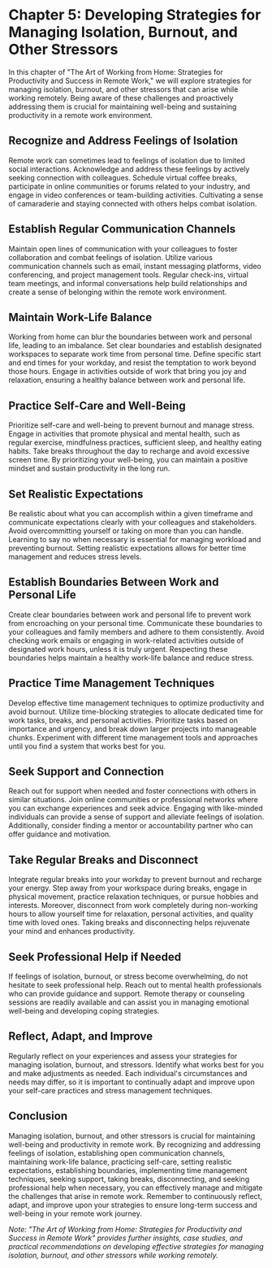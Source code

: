 Chapter 5: Developing Strategies for Managing Isolation, Burnout, and Other Stressors
=====================================================================================

In this chapter of "The Art of Working from Home: Strategies for Productivity and Success in Remote Work," we will explore strategies for managing isolation, burnout, and other stressors that can arise while working remotely. Being aware of these challenges and proactively addressing them is crucial for maintaining well-being and sustaining productivity in a remote work environment.

Recognize and Address Feelings of Isolation
-------------------------------------------

Remote work can sometimes lead to feelings of isolation due to limited social interactions. Acknowledge and address these feelings by actively seeking connection with colleagues. Schedule virtual coffee breaks, participate in online communities or forums related to your industry, and engage in video conferences or team-building activities. Cultivating a sense of camaraderie and staying connected with others helps combat isolation.

Establish Regular Communication Channels
----------------------------------------

Maintain open lines of communication with your colleagues to foster collaboration and combat feelings of isolation. Utilize various communication channels such as email, instant messaging platforms, video conferencing, and project management tools. Regular check-ins, virtual team meetings, and informal conversations help build relationships and create a sense of belonging within the remote work environment.

Maintain Work-Life Balance
--------------------------

Working from home can blur the boundaries between work and personal life, leading to an imbalance. Set clear boundaries and establish designated workspaces to separate work time from personal time. Define specific start and end times for your workday, and resist the temptation to work beyond those hours. Engage in activities outside of work that bring you joy and relaxation, ensuring a healthy balance between work and personal life.

Practice Self-Care and Well-Being
---------------------------------

Prioritize self-care and well-being to prevent burnout and manage stress. Engage in activities that promote physical and mental health, such as regular exercise, mindfulness practices, sufficient sleep, and healthy eating habits. Take breaks throughout the day to recharge and avoid excessive screen time. By prioritizing your well-being, you can maintain a positive mindset and sustain productivity in the long run.

Set Realistic Expectations
--------------------------

Be realistic about what you can accomplish within a given timeframe and communicate expectations clearly with your colleagues and stakeholders. Avoid overcommitting yourself or taking on more than you can handle. Learning to say no when necessary is essential for managing workload and preventing burnout. Setting realistic expectations allows for better time management and reduces stress levels.

Establish Boundaries Between Work and Personal Life
---------------------------------------------------

Create clear boundaries between work and personal life to prevent work from encroaching on your personal time. Communicate these boundaries to your colleagues and family members and adhere to them consistently. Avoid checking work emails or engaging in work-related activities outside of designated work hours, unless it is truly urgent. Respecting these boundaries helps maintain a healthy work-life balance and reduce stress.

Practice Time Management Techniques
-----------------------------------

Develop effective time management techniques to optimize productivity and avoid burnout. Utilize time-blocking strategies to allocate dedicated time for work tasks, breaks, and personal activities. Prioritize tasks based on importance and urgency, and break down larger projects into manageable chunks. Experiment with different time management tools and approaches until you find a system that works best for you.

Seek Support and Connection
---------------------------

Reach out for support when needed and foster connections with others in similar situations. Join online communities or professional networks where you can exchange experiences and seek advice. Engaging with like-minded individuals can provide a sense of support and alleviate feelings of isolation. Additionally, consider finding a mentor or accountability partner who can offer guidance and motivation.

Take Regular Breaks and Disconnect
----------------------------------

Integrate regular breaks into your workday to prevent burnout and recharge your energy. Step away from your workspace during breaks, engage in physical movement, practice relaxation techniques, or pursue hobbies and interests. Moreover, disconnect from work completely during non-working hours to allow yourself time for relaxation, personal activities, and quality time with loved ones. Taking breaks and disconnecting helps rejuvenate your mind and enhances productivity.

Seek Professional Help if Needed
--------------------------------

If feelings of isolation, burnout, or stress become overwhelming, do not hesitate to seek professional help. Reach out to mental health professionals who can provide guidance and support. Remote therapy or counseling sessions are readily available and can assist you in managing emotional well-being and developing coping strategies.

Reflect, Adapt, and Improve
---------------------------

Regularly reflect on your experiences and assess your strategies for managing isolation, burnout, and stressors. Identify what works best for you and make adjustments as needed. Each individual's circumstances and needs may differ, so it is important to continually adapt and improve upon your self-care practices and stress management techniques.

Conclusion
----------

Managing isolation, burnout, and other stressors is crucial for maintaining well-being and productivity in remote work. By recognizing and addressing feelings of isolation, establishing open communication channels, maintaining work-life balance, practicing self-care, setting realistic expectations, establishing boundaries, implementing time management techniques, seeking support, taking breaks, disconnecting, and seeking professional help when necessary, you can effectively manage and mitigate the challenges that arise in remote work. Remember to continuously reflect, adapt, and improve upon your strategies to ensure long-term success and well-being in your remote work journey.

*Note: "The Art of Working from Home: Strategies for Productivity and Success in Remote Work" provides further insights, case studies, and practical recommendations on developing effective strategies for managing isolation, burnout, and other stressors while working remotely.*
